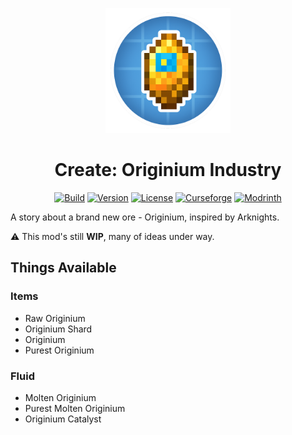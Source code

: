 <p align="center"><img src="./.idea/icon.png" alt="Logo" width="200"></p>
<h1 align="center">Create: Originium Industry</h1>

<div align="center">
    <a href="https://github.com/kressety/Create-Originium-Industry/actions/workflows/build.yml"><img src="https://github.com/kressety/Create-Originium-Industry/actions/workflows/build.yml/badge.svg" alt="Build"></a>
    <a href="https://github.com/kressety/Create-Originium-Industry/releases"><img src="https://img.shields.io/github/v/tag/kressety/Create-Originium-Industry?sort=date&label=Version" alt="Version"></a>
    <a href="LICENSE"><img src="https://img.shields.io/github/license/Creators-of-Create/Create" alt="License"></a>
    <a href="https://www.curseforge.com/minecraft/mc-mods/create-originium-industry"><img src="http://cf.way2muchnoise.eu/1247319.svg" alt="Curseforge"></a>
    <a href="https://modrinth.com/mod/create-originium-industry"><img src="https://img.shields.io/modrinth/dt/create-originium-industry?logo=modrinth&label=&suffix=%20&style=flat&color=242629&labelColor=5ca424&logoColor=1c1c1c" alt="Modrinth"></a>
</div>

A story about a brand new ore -  Originium, inspired by Arknights. 

⚠ This mod's still **WIP**, many of ideas under way.

## Things Available

### Items

- Raw Originium
- Originium Shard
- Originium
- Purest Originium

### Fluid

- Molten Originium
- Purest Molten Originium
- Originium Catalyst